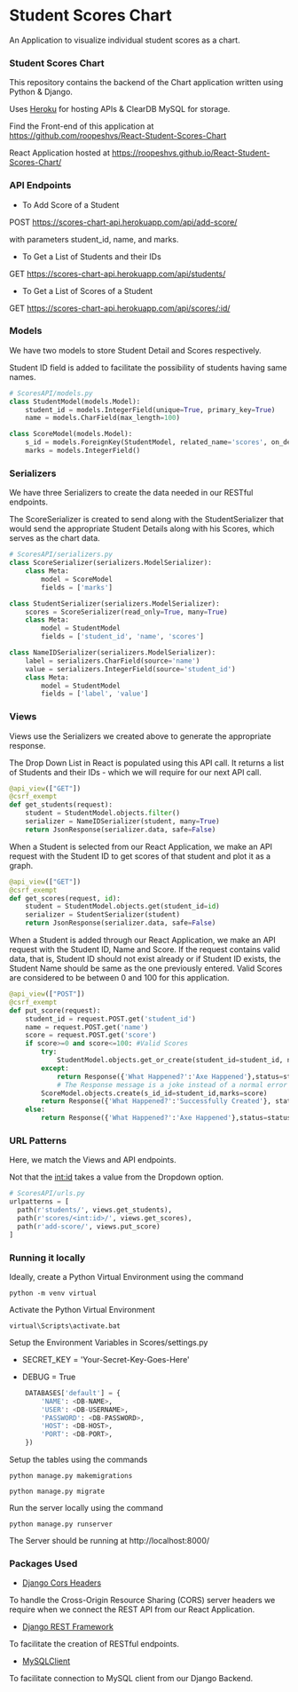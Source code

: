 # Student Scores Chart

An Application to visualize individual student scores as a chart.

### Student Scores Chart

This repository contains the backend of the Chart application written using Python & Django.

Uses [Heroku](https://scores-chart-api.herokuapp.com/) for hosting APIs & ClearDB MySQL for storage.

Find the Front-end of this application at https://github.com/roopeshvs/React-Student-Scores-Chart

React Application hosted at https://roopeshvs.github.io/React-Student-Scores-Chart/

### API Endpoints

* To Add Score of a Student

POST https://scores-chart-api.herokuapp.com/api/add-score/

with parameters student_id, name, and marks.

* To Get a List of Students and their IDs

GET https://scores-chart-api.herokuapp.com/api/students/

* To Get a List of Scores of a Student

GET https://scores-chart-api.herokuapp.com/api/scores/:id/


### Models

We have two models to store Student Detail and Scores respectively.

Student ID field is added to facilitate the possibility of students having same names.

```python
# ScoresAPI/models.py
class StudentModel(models.Model):
    student_id = models.IntegerField(unique=True, primary_key=True)
    name = models.CharField(max_length=100)

class ScoreModel(models.Model):
    s_id = models.ForeignKey(StudentModel, related_name='scores', on_delete=models.CASCADE)
    marks = models.IntegerField()
```

### Serializers

We have three Serializers to create the data needed in our RESTful endpoints.

The ScoreSerializer is created to send along with the StudentSerializer that would send the appropriate Student Details along with his Scores, which serves as the chart data.

```python
# ScoresAPI/serializers.py
class ScoreSerializer(serializers.ModelSerializer):
    class Meta:
        model = ScoreModel
        fields = ['marks']

class StudentSerializer(serializers.ModelSerializer):
    scores = ScoreSerializer(read_only=True, many=True)
    class Meta: 
        model = StudentModel
        fields = ['student_id', 'name', 'scores']

class NameIDSerializer(serializers.ModelSerializer):
    label = serializers.CharField(source='name')
    value = serializers.IntegerField(source='student_id')
    class Meta:
        model = StudentModel
        fields = ['label', 'value']
```

### Views

Views use the Serializers we created above to generate the appropriate response.

The Drop Down List in React is populated using this API call. It returns a list of Students and their IDs - which we will require for our next API call.

```python
@api_view(["GET"])
@csrf_exempt
def get_students(request):
    student = StudentModel.objects.filter()
    serializer = NameIDSerializer(student, many=True)
    return JsonResponse(serializer.data, safe=False)
```

When a Student is selected from our React Application, we make an API request with the Student ID to get scores of that student and plot it as a graph.

```python
@api_view(["GET"])
@csrf_exempt
def get_scores(request, id):
    student = StudentModel.objects.get(student_id=id)
    serializer = StudentSerializer(student)
    return JsonResponse(serializer.data, safe=False)
```

When a Student is added through our React Application, we make an API request with the Student ID, Name and Score. If the request contains valid data, that is, Student ID should not exist already or if Student ID exists, the Student Name should be same as the one previously entered. Valid Scores are considered to be between 0 and 100 for this application.

```python
@api_view(["POST"])
@csrf_exempt
def put_score(request):
    student_id = request.POST.get('student_id')
    name = request.POST.get('name')
    score = request.POST.get('score')
    if score>=0 and score<=100: #Valid Scores
        try:
            StudentModel.objects.get_or_create(student_id=student_id, name=name)
        except:
            return Response({'What Happened?':'Axe Happened'},status=status.HTTP_404_NOT_FOUND)
            # The Response message is a joke instead of a normal error message. Take it as such.
        ScoreModel.objects.create(s_id_id=student_id,marks=score)
        return Response({'What Happened?':'Successfully Created'}, status=status.HTTP_201_CREATED)
    else:
        return Response({'What Happened?':'Axe Happened'},status=status.HTTP_404_NOT_FOUND)
```

### URL Patterns

Here, we match the Views and API endpoints.

Not that the <int:id> takes a value from the Dropdown option.

```python
# ScoresAPI/urls.py
urlpatterns = [
  path(r'students/', views.get_students),
  path(r'scores/<int:id>/', views.get_scores),
  path(r'add-score/', views.put_score)
]
```

### Running it locally

Ideally, create a Python Virtual Environment using the command

`python -m venv virtual`

Activate the Python Virtual Environment

`virtual\Scripts\activate.bat`

Setup the Environment Variables in Scores/settings.py

* SECRET_KEY = 'Your-Secret-Key-Goes-Here'

* DEBUG = True

```python
    DATABASES['default'] = {
        'NAME': <DB-NAME>,
        'USER': <DB-USERNAME>,
        'PASSWORD': <DB-PASSWORD>,
        'HOST': <DB-HOST>,
        'PORT': <DB-PORT>,
    })
```

Setup the tables using the commands

`python manage.py makemigrations`

`python manage.py migrate`

Run the server locally using the command

`python manage.py runserver`

The Server should be running at http://localhost:8000/

### Packages Used

* [Django Cors Headers](https://pypi.org/project/django-cors-headers/)

To handle the Cross-Origin Resource Sharing (CORS) server headers we require when we connect the REST API from our React Application.

* [Django REST Framework](https://www.django-rest-framework.org/)

To facilitate the creation of RESTful endpoints.

* [MySQLClient](https://pypi.org/project/mysqlclient/)

To facilitate connection to MySQL client from our Django Backend.